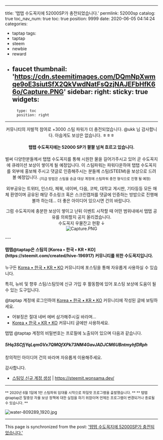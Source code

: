 
---
title: '탭탭 수도꼭지에 52000SP가 충전되었습니다.'
permlink: 52000sp
catalog: true
toc_nav_num: true
toc: true
position: 9999
date: 2020-06-05 04:14:24
categories:
- taptap
tags:
- taptap
- steem
- newbie
- reward
- faucet
thumbnail: 'https://cdn.steemitimages.com/DQmNpXwmqe9oE3siutSfX2QkVwdNatFsQzjNAJEFbHfK66o/Capture.PNG'
sidebar:
    right:
        sticky: true
widgets:
    -
        type: toc
        position: right
---


<center>커뮤니티의 자발적 참여로 +3000 스팀 파워가 더 충전되었습니다. 
@ukk 님 감사합니다. 아숩게도 보상은 없습니다. ㅎㅎㅎ
<h4>탭탭 수도꼭지에는 52000 SP가 콸콸 넘쳐 흐르고 있습니다.</h4>
벌써 다양한분들께서 탭탭 수도꼭지를 통해 시원한 물을 길어가주시고 있어 곧 수도꼭지에 큐레이션 보상이 쌓이게 될 예정입니다. 이 스팀파워는 파워다운하여 탭탭 수도꼭지를 외부에 홍보해 주시고 댓글로 인증해주시는 분들께 스팀(STEEM)을 보상으로 드려볼 예정입니다. <sub>(지급 방법은 스팀을 송금 대상 계정에 스팀파워 충전 형식으로 진행 될 예정)</sub>

외부공유는 트위터, 인스타, 페북, 네이버, 다음, 코박, 대학교 게시판, 기타등등 모든 매체 환영이며 공유된 해당 주소링크 혹은 스크린캡처를 댓글에 인증하는 방밥으로 진행해볼까 하는데... 더 좋은 아이디어 있으시면 건의 바랍니다. 

그럼 수도꼭지에 충분한 보상이 쌓이고 난뒤 이벤트 시작할 때 어떤 범위내에서 탭탭 공유를 의뢰할지 공지 올리겠습니다.
<br>
수도꼭지 우물잔고 현황 ↓ 
<br>
![Capture.PNG](https://cdn.steemitimages.com/DQmNpXwmqe9oE3siutSfX2QkVwdNatFsQzjNAJEFbHfK66o/Capture.PNG)
</center>
---



<h4> 탭탭@taptap은 스팀의 [Korea • 한국 • KR • KO](https://steemit.com/created/hive-196917) 커뮤니티를 위한 수도꼭지입니다. </h4>

누구든 [Korea • 한국 • KR • KO](https://steemit.com/created/hive-196917) 커뮤니티에 포스팅을 통해 자유롭게 사용하실 수 있습니다. 

특히, 뉴비 및 향후 스팀/스팀잇에 신규 가입 후 활동함에 있어 포스팅 보상에 도움이 될 수 있는 도구입니다.  

@taptap 계정에 로그인하여 [Korea • 한국 • KR • KO](https://steemit.com/created/hive-196917) 커뮤니티에 작성된 글에 보팅하세요.

* 어뷰징은 절대 네버 에버 삼가해주시길 바라며...
* [Korea • 한국 • KR • KO](https://steemit.com/created/hive-196917) 커뮤니티 글에만 사용하세요.

탭탭 @taptap 계정의 비밀번호는 프로필에 노출되어 있으며 다음과 같습니다.

<h5>5Hq3SCfjYqLqmGVx7QMQfXPk73NM4GavJADJCM6UBntmyhfDRph</h5>


창의적인 아이디어 건의 바라며 자유롭게 이용해주세요.

감사합니다.

* [스팀잇 신규 계정 생성](https://steemit.com/hive-101145/@wonsama/ksteem-v1-1-0) | https://steemit.wonsama.dev/

---

<sub>** 2020년 6월 1일에 1만 스팀파워 임대를 시작으로 파일럿 프로그램을 출발했습니다. ** </sub>
<sub>** 탭탭@taptap은 탈중앙 자율 보상 정책에 대한 실험을 하기 위함이며 언제든 프로그램이 변경되거나 종료될 수 있습니다. **</sub>


![water-809289_1920.jpg](https://cdn.steemitimages.com/DQmYPnCTt42en2ynYu6RNSydzHjogC9SLkqAyUtYL6NG94x/water-809289_1920.jpg)

- - -

This page is synchronized from the post: ['탭탭 수도꼭지에 52000SP가 충전되었습니다.'](https://steemit.com/@jaydih/52000sp)
